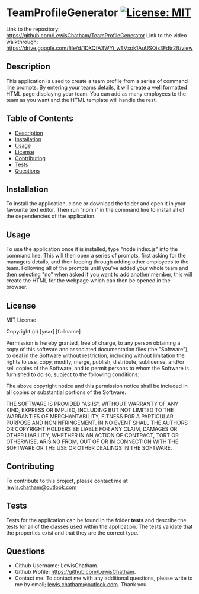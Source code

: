 # TeamProfileGenerator [![License: MIT](https://img.shields.io/badge/License-MIT-yellow.svg)](https://opensource.org/licenses/MIT)

Link to the repository: https://github.com/LewisChatham/TeamProfileGenerator
Link to the video walkthrough: https://drive.google.com/file/d/1DXQfA3WYi_wTVxpk1AuUSQis3Fdtr2ff/view

## Description
This application is used to create a team profile from a series of command line prompts. By entering your teams details, it will create a well formatted HTML page displaying your team. You can add as many employees to the team as you want and the HTML template will handle the rest.
## Table of Contents
- [Description](#description)
- [Installation](#installation)
- [Usage](#usage)
- [License](#license)
- [Contributing](#contributing)
- [Tests](#tests)
- [Questions](#questions)
## Installation
To install the application, clone or download the folder and open it in your favourite text editor. Then run "npm i" in the command line to install all of the dependencies of the application.
## Usage
To use the application once it is installed, type "node index.js" into the command line. This will then open a series of prompts, first asking for the managers details, and then looping through adding other employees to the team. Following all of the prompts until you've added your whole team and then selecting "no" when asked if you want to add another member, this will create the HTML for the webpage which can then be opened in the browser.
## License
MIT License

Copyright (c) [year] [fullname]

Permission is hereby granted, free of charge, to any person obtaining a copy
of this software and associated documentation files (the "Software"), to deal
in the Software without restriction, including without limitation the rights
to use, copy, modify, merge, publish, distribute, sublicense, and/or sell
copies of the Software, and to permit persons to whom the Software is
furnished to do so, subject to the following conditions:

The above copyright notice and this permission notice shall be included in all
copies or substantial portions of the Software.

THE SOFTWARE IS PROVIDED "AS IS", WITHOUT WARRANTY OF ANY KIND, EXPRESS OR
IMPLIED, INCLUDING BUT NOT LIMITED TO THE WARRANTIES OF MERCHANTABILITY,
FITNESS FOR A PARTICULAR PURPOSE AND NONINFRINGEMENT. IN NO EVENT SHALL THE
AUTHORS OR COPYRIGHT HOLDERS BE LIABLE FOR ANY CLAIM, DAMAGES OR OTHER
LIABILITY, WHETHER IN AN ACTION OF CONTRACT, TORT OR OTHERWISE, ARISING FROM,
OUT OF OR IN CONNECTION WITH THE SOFTWARE OR THE USE OR OTHER DEALINGS IN THE
SOFTWARE.
## Contributing
To contribute to this project, please contact me at lewis.chatham@outlook.com
## Tests
Tests for the application can be found in the folder __tests__ and describe the tests for all of the classes used within the application. The tests validate that the properties exist and that they are the correct type.
## Questions
- Github Username: LewisChatham.
- Github Profile: https://github.com/LewisChatham.
- Contact me: To contact me with any additional questions, please write to me by email; lewis.chatham@outlook.com.
Thank you.
